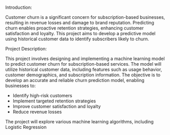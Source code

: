 Introduction:

Customer churn is a significant concern for subscription-based businesses, resulting in revenue losses and damage to brand reputation. Predicting churn enables proactive retention strategies, enhancing customer satisfaction and loyalty. This project aims to develop a predictive model using historical customer data to identify subscribers likely to churn.

Project Description:

This project involves designing and implementing a machine learning model to predict customer churn for subscription-based services. The model will utilize historical customer data, including features such as usage behavior, customer demographics, and subscription information. The objective is to develop an accurate and reliable churn prediction model, enabling businesses to:

- Identify high-risk customers
- Implement targeted retention strategies
- Improve customer satisfaction and loyalty
- Reduce revenue losses

The project will explore various machine learning algorithms, including Logistic Regression
